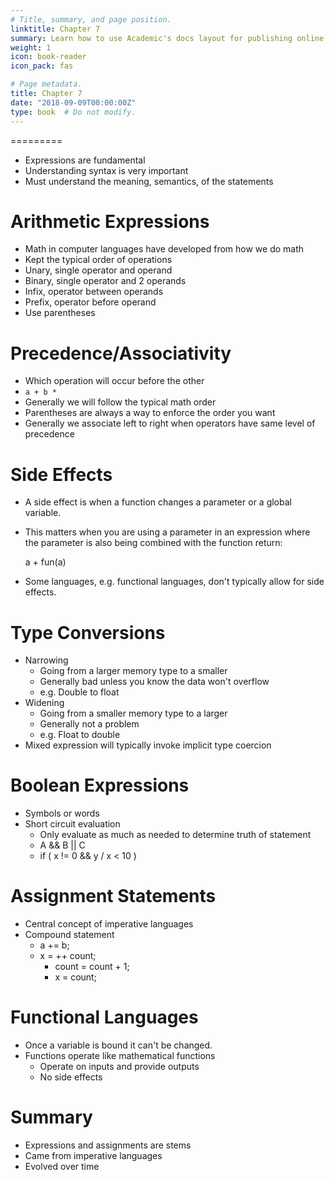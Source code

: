 ```yaml
---
# Title, summary, and page position.
linktitle: Chapter 7
summary: Learn how to use Academic's docs layout for publishing online courses, software documentation, and tutorials.
weight: 1
icon: book-reader
icon_pack: fas

# Page metadata.
title: Chapter 7
date: "2018-09-09T00:00:00Z"
type: book  # Do not modify.
---
```



=========
- Expressions are fundamental
- Understanding syntax is very important
- Must understand the meaning, semantics, of the statements

Arithmetic Expressions
======================
- Math in computer languages have developed from how we do math
- Kept the typical order of operations
- Unary, single operator and operand
- Binary, single operator and 2 operands
- Infix, operator between operands
- Prefix, operator before operand
- Use parentheses

Precedence/Associativity
========================
- Which operation will occur before the other
- `a + b *`
- Generally we will follow the typical math order
- Parentheses are always a way to enforce the order you want
- Generally we associate left to right when operators have same level of
precedence

Side Effects
============
- A side effect is when a function changes a parameter or a global variable.
- This matters when you are using a parameter in an expression where the 
parameter is also being combined with the function return:

	a + fun(a)

- Some languages, e.g. functional languages, don't typically allow for side
effects.

Type Conversions
================
- Narrowing
	- Going from a larger memory type to a smaller
	- Generally bad unless you know the data won't overflow
	- e.g. Double to float
- Widening
	- Going from a smaller memory type to a larger
	- Generally not a problem
	- e.g. Float to double
- Mixed expression will typically invoke implicit type coercion

Boolean Expressions
===================
- Symbols or words
- Short circuit evaluation
	- Only evaluate as much as needed to determine truth of statement
	- A && B || C
	- if ( x != 0 && y / x < 10 )

Assignment Statements
=====================
- Central concept of imperative languages
- Compound statement
	- a += b;
	- x = ++ count;
		- count = count + 1;
		- x = count;

Functional Languages
====================
- Once a variable is bound it can't be changed.
- Functions operate like mathematical functions
	- Operate on inputs and provide outputs
	- No side effects

Summary
=======
- Expressions and assignments are stems
- Came from imperative languages
- Evolved over time


